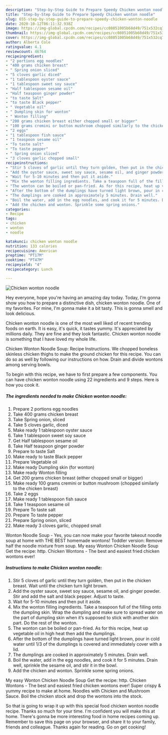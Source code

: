 ```yaml
---
description: "Step-by-Step Guide to Prepare Speedy Chicken wonton noodle"
title: "Step-by-Step Guide to Prepare Speedy Chicken wonton noodle"
slug: 655-step-by-step-guide-to-prepare-speedy-chicken-wonton-noodle
date: 2020-10-12T06:11:32.938Z
image: https://img-global.cpcdn.com/recipes/cc08051005b68d49/751x532cq70/chicken-wonton-noodle-recipe-main-photo.jpg
thumbnail: https://img-global.cpcdn.com/recipes/cc08051005b68d49/751x532cq70/chicken-wonton-noodle-recipe-main-photo.jpg
cover: https://img-global.cpcdn.com/recipes/cc08051005b68d49/751x532cq70/chicken-wonton-noodle-recipe-main-photo.jpg
author: Alberta Cole
ratingvalue: 4.1
reviewcount: 46764
recipeingredient:
- "2 portions egg noodles"
- "400 grams chicken breast"
- " Spring onion sliced"
- "5 cloves garlic diced"
- "1 tablespoon oyster sauce"
- "1 tablespoon sweet soy sauce"
- "Half tablespoon sesame oil"
- "Half teaspoon ginger powder"
- "to taste Salt"
- "to taste Black pepper"
- " Vegetable oil"
- " Dumpling skin for wonton"
- " Wonton filling"
- "200 grams chicken breast either chopped small or bigger"
- "100 grams cremini or button mushroom chopped similarly to the chicken breast"
- "2 eggs"
- "1 tablespoon fish sauce"
- "1 teaspoon sesame oil"
- "To taste salt"
- "To taste pepper"
- " Spring onion sliced"
- "3 cloves garlic chopped small"
recipeinstructions:
- "Stir 5 cloves of garlic until they turn golden, then put in the chicken breast. Wait until the chicken turn light brown."
- "Add the oyster sauce, sweet soy sauce, sesame oil, and ginger powder. Stir and add the salt and black pepper. Adjust to taste."
- "Wait for 5-10 minutes and then put it aside."
- "Mix the wonton filling ingredients. Take a teaspoon full of the filling onto the dumpling skin. Wrap the dumpling and make sure to spread water on the part of dumpling skin when it’s supposed to stick with another skin part. Do the rest of the wonton."
- "The wonton can be boiled or pan-fried. As for this recipe, heat up vegetable oil in high heat then add the dumplings."
- "After the bottom of the dumplings have turned light brown, pour in cold water until 1/3 of the dumplings is covered and immediately cover with a lid."
- "The dumplings are cooked in approximately 5 minutes. Drain well."
- "Boil the water, add in the egg noodles, and cook it for 5 minutes. Drain well, sprinkle the sesame oil, and stir it in the bowl."
- "Add the chicken and wonton. Sprinkle some spring onions."
categories:
- Recipe
tags:
- chicken
- wonton
- noodle

katakunci: chicken wonton noodle 
nutrition: 133 calories
recipecuisine: American
preptime: "PT17M"
cooktime: "PT47M"
recipeyield: "4"
recipecategory: Lunch

---
```



![Chicken wonton noodle](https://img-global.cpcdn.com/recipes/cc08051005b68d49/751x532cq70/chicken-wonton-noodle-recipe-main-photo.jpg)

Hey everyone, hope you're having an amazing day today. Today, I'm gonna show you how to prepare a distinctive dish, chicken wonton noodle. One of my favorites. For mine, I'm gonna make it a bit tasty. This is gonna smell and look delicious.

Chicken wonton noodle is one of the most well liked of recent trending foods on earth. It is easy, it's quick, it tastes yummy. It's appreciated by millions daily. They are fine and they look fantastic. Chicken wonton noodle is something that I have loved my whole life.

Chicken Wonton Noodle Soup: Recipe Instructions. We chopped boneless skinless chicken thighs to make the ground chicken for this recipe. You can do so as well by following our instructions on how. Drain and divide wontons among serving bowls.


To begin with this recipe, we have to first prepare a few components. You can have chicken wonton noodle using 22 ingredients and 9 steps. Here is how you cook it.

<!--inarticleads1-->

##### The ingredients needed to make Chicken wonton noodle:

1. Prepare 2 portions egg noodles
1. Take 400 grams chicken breast
1. Take  Spring onion, sliced
1. Take 5 cloves garlic, diced
1. Make ready 1 tablespoon oyster sauce
1. Take 1 tablespoon sweet soy sauce
1. Get Half tablespoon sesame oil
1. Take Half teaspoon ginger powder
1. Prepare to taste Salt
1. Make ready to taste Black pepper
1. Prepare  Vegetable oil
1. Make ready  Dumpling skin (for wonton)
1. Make ready  Wonton filling
1. Get 200 grams chicken breast (either chopped small or bigger)
1. Make ready 100 grams cremini or button mushroom (chopped similarly to the chicken breast)
1. Take 2 eggs
1. Make ready 1 tablespoon fish sauce
1. Take 1 teaspoon sesame oil
1. Prepare To taste salt
1. Prepare To taste pepper
1. Prepare  Spring onion, sliced
1. Make ready 3 cloves garlic, chopped small


Wonton Noodle Soup - Yes, you can now make your favorite takeout noodle soup at home with THE BEST homemade wontons! Toddler version: Remove half the noodle mixture from soup. My easy Wonton Chicken Noodle Soup Get the recipe: http. Chicken Wontons - The best and easiest fried chicken wontons ever! 

<!--inarticleads2-->

##### Instructions to make Chicken wonton noodle:

1. Stir 5 cloves of garlic until they turn golden, then put in the chicken breast. Wait until the chicken turn light brown.
1. Add the oyster sauce, sweet soy sauce, sesame oil, and ginger powder. Stir and add the salt and black pepper. Adjust to taste.
1. Wait for 5-10 minutes and then put it aside.
1. Mix the wonton filling ingredients. Take a teaspoon full of the filling onto the dumpling skin. Wrap the dumpling and make sure to spread water on the part of dumpling skin when it’s supposed to stick with another skin part. Do the rest of the wonton.
1. The wonton can be boiled or pan-fried. As for this recipe, heat up vegetable oil in high heat then add the dumplings.
1. After the bottom of the dumplings have turned light brown, pour in cold water until 1/3 of the dumplings is covered and immediately cover with a lid.
1. The dumplings are cooked in approximately 5 minutes. Drain well.
1. Boil the water, add in the egg noodles, and cook it for 5 minutes. Drain well, sprinkle the sesame oil, and stir it in the bowl.
1. Add the chicken and wonton. Sprinkle some spring onions.


My easy Wonton Chicken Noodle Soup Get the recipe: http. Chicken Wontons - The best and easiest fried chicken wontons ever! Super crispy &amp; yummy recipe to make at home. Noodles with Chicken and Mushroom Sauce. Boil the chicken stock and drop the wontons into the stock. 

So that is going to wrap it up with this special food chicken wonton noodle recipe. Thanks so much for your time. I'm confident you will make this at home. There's gonna be more interesting food in home recipes coming up. Remember to save this page on your browser, and share it to your family, friends and colleague. Thanks again for reading. Go on get cooking!
